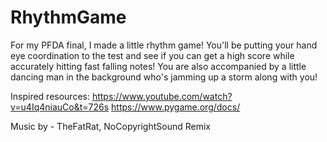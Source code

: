 # RhythmGame

For my PFDA final, I made a little rhythm game! You'll be putting your hand eye coordination to the test and see if you can get a high score while accurately hitting fast falling notes! You are also accompanied by a little dancing man in the background who's jamming up a storm along with you!

Inspired resources: 
https://www.youtube.com/watch?v=u4Iq4niauCo&t=726s
https://www.pygame.org/docs/ 

Music by - TheFatRat, NoCopyrightSound Remix

